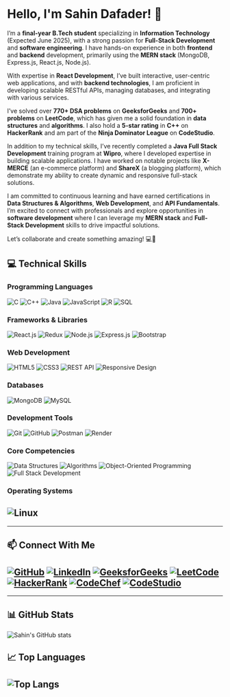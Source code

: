 # Hello, I'm Sahin Dafader! 👋  

I’m a **final-year B.Tech student** specializing in **Information Technology** (Expected June 2025), with a strong passion for **Full-Stack Development** and **software engineering**. I have hands-on experience in both **frontend** and **backend** development, primarily using the **MERN stack** (MongoDB, Express.js, React.js, Node.js). 

With expertise in **React Development**, I’ve built interactive, user-centric web applications, and with **backend technologies**, I am proficient in developing scalable RESTful APIs, managing databases, and integrating with various services.

I’ve solved over **770+ DSA problems** on **GeeksforGeeks** and **700+ problems** on **LeetCode**, which has given me a solid foundation in **data structures** and **algorithms**. I also hold a **5-star rating** in **C++** on **HackerRank** and am part of the **Ninja Dominator League** on **CodeStudio**.

In addition to my technical skills, I’ve recently completed a **Java Full Stack Development** training program at **Wipro**, where I developed expertise in building scalable applications. I have worked on notable projects like **X-MERCE** (an e-commerce platform) and **ShareX** (a blogging platform), which demonstrate my ability to create dynamic and responsive full-stack solutions.

I am committed to continuous learning and have earned certifications in **Data Structures & Algorithms**, **Web Development**, and **API Fundamentals**. I’m excited to connect with professionals and explore opportunities in **software development** where I can leverage my **MERN stack** and **Full-Stack Development** skills to drive impactful solutions.

Let’s collaborate and create something amazing! 💻🚀



## 💻 Technical Skills  

### Programming Languages  
![C](https://img.shields.io/badge/-C-00599C?style=flat-square&logo=c&logoColor=white)
![C++](https://img.shields.io/badge/-C++-00599C?style=flat-square&logo=c%2B%2B&logoColor=white)
![Java](https://img.shields.io/badge/-Java-007396?style=flat-square&logo=java&logoColor=white)
![JavaScript](https://img.shields.io/badge/-JavaScript-F7DF1E?style=flat-square&logo=javascript&logoColor=black)
![R](https://img.shields.io/badge/-R-276DC3?style=flat-square&logo=r&logoColor=white)
![SQL](https://img.shields.io/badge/-SQL-4479A1?style=flat-square&logo=mysql&logoColor=white)  

### Frameworks & Libraries  
![React.js](https://img.shields.io/badge/-React-61DAFB?style=flat-square&logo=react&logoColor=black)
![Redux](https://img.shields.io/badge/-Redux-764ABC?style=flat-square&logo=redux&logoColor=white)
![Node.js](https://img.shields.io/badge/-Node.js-339933?style=flat-square&logo=node.js&logoColor=white)
![Express.js](https://img.shields.io/badge/-Express.js-000000?style=flat-square&logo=express&logoColor=white)
![Bootstrap](https://img.shields.io/badge/-Bootstrap-7952B3?style=flat-square&logo=bootstrap&logoColor=white)

### Web Development  
![HTML5](https://img.shields.io/badge/-HTML5-E34F26?style=flat-square&logo=html5&logoColor=white)
![CSS3](https://img.shields.io/badge/-CSS3-1572B6?style=flat-square&logo=css3&logoColor=white)
![REST API](https://img.shields.io/badge/-REST-02569B?style=flat-square&logo=api&logoColor=white)
![Responsive Design](https://img.shields.io/badge/-Responsive%20Design-007ACC?style=flat-square&logo=responsive&logoColor=white)

### Databases  
![MongoDB](https://img.shields.io/badge/-MongoDB-47A248?style=flat-square&logo=mongodb&logoColor=white)
![MySQL](https://img.shields.io/badge/-MySQL-4479A1?style=flat-square&logo=mysql&logoColor=white)

### Development Tools  
![Git](https://img.shields.io/badge/-Git-F05032?style=flat-square&logo=git&logoColor=white)
![GitHub](https://img.shields.io/badge/-GitHub-181717?style=flat-square&logo=github&logoColor=white)
![Postman](https://img.shields.io/badge/-Postman-FF6C37?style=flat-square&logo=postman&logoColor=white)
![Render](https://img.shields.io/badge/-Render-46E3B7?style=flat-square&logo=render&logoColor=white)

### Core Competencies  
![Data Structures](https://img.shields.io/badge/-Data%20Structures-007ACC?style=flat-square&logo=code&logoColor=white)
![Algorithms](https://img.shields.io/badge/-Algorithms-7952B3?style=flat-square&logo=algorithm&logoColor=white)
![Object-Oriented Programming](https://img.shields.io/badge/-OOP-1572B6?style=flat-square&logo=object&logoColor=white)
![Full Stack Development](https://img.shields.io/badge/-Full%20Stack%20Development-61DAFB?style=flat-square&logo=development&logoColor=black)

### Operating Systems  
![Linux](https://img.shields.io/badge/-Linux-FCC624?style=flat-square&logo=linux&logoColor=black)
---

---

## 📫 Connect With Me  

[![GitHub](https://img.shields.io/badge/-GitHub-181717?style=flat-square&logo=github&logoColor=white)](https://github.com/SahinDafader)
[![LinkedIn](https://img.shields.io/badge/-LinkedIn-0A66C2?style=flat-square&logo=linkedin&logoColor=white)](https://www.linkedin.com/in/sahin-dafader-384670203/)
[![GeeksforGeeks](https://img.shields.io/badge/-GeeksforGeeks-05CC47?style=flat-square&logo=geeksforgeeks&logoColor=white)](https://auth.geeksforgeeks.org/user/sahin21/)
[![LeetCode](https://img.shields.io/badge/-LeetCode-FFA116?style=flat-square&logo=leetcode&logoColor=black)](https://leetcode.com/u/sahin_D21/)
[![HackerRank](https://img.shields.io/badge/-HackerRank-2EC866?style=flat-square&logo=hackerrank&logoColor=white)](https://www.hackerrank.com/sahindafader1919)
[![CodeChef](https://img.shields.io/badge/-CodeChef-brown?style=flat-square&logo=codechef&logoColor=white)](https://www.codechef.com/users/sahin_21)
[![CodeStudio](https://img.shields.io/badge/-CodeStudio-orange?style=flat-square)](https://www.naukri.com/code360/profile/4c7e5b6e-d9c6-42a1-a263-49588ce06362) 
---


---
## 📊 GitHub Stats  
![Sahin's GitHub stats](https://github-readme-stats.vercel.app/api?username=SahinDa&show_icons=true&theme=radical)

## 📈 Top Languages  
![Top Langs](https://github-readme-stats.vercel.app/api/top-langs/?username=SahinDa&layout=compact&theme=radical)
---
